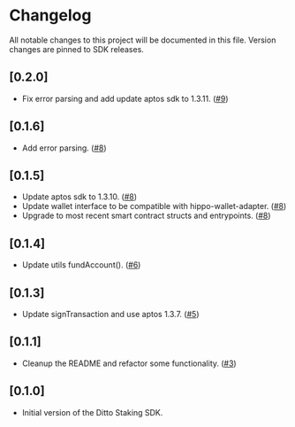 # Changelog

All notable changes to this project will be documented in this file.
Version changes are pinned to SDK releases.

## [0.2.0]
- Fix error parsing and add update aptos sdk to 1.3.11. ([#9](https://github.com/ditto-research/ditto-staking-sdk/pull/9))

## [0.1.6]
- Add error parsing. ([#8](https://github.com/ditto-research/ditto-staking-sdk/pull/8))

## [0.1.5]
- Update aptos sdk to 1.3.10. ([#8](https://github.com/ditto-research/ditto-staking-sdk/pull/8))
- Update wallet interface to be compatible with hippo-wallet-adapter. ([#8](https://github.com/ditto-research/ditto-staking-sdk/pull/8))
- Upgrade to most recent smart contract structs and entrypoints. ([#8](https://github.com/ditto-research/ditto-staking-sdk/pull/8))

## [0.1.4]

- Update utils fundAccount(). ([#6](https://github.com/ditto-research/ditto-staking-sdk/pull/6))

## [0.1.3]

- Update signTransaction and use aptos 1.3.7. ([#5](https://github.com/ditto-research/ditto-staking-sdk/pull/5))

## [0.1.1]

- Cleanup the README and refactor some functionality. ([#3](https://github.com/ditto-research/ditto-staking-sdk/pull/3))

## [0.1.0]

- Initial version of the Ditto Staking SDK.
